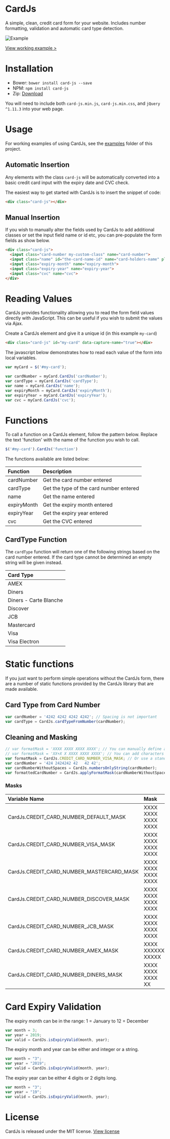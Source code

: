 # CardJs

A simple, clean, credit card form for your website. Includes number formatting, validation and automatic card type detection.

![Example](img/example.png)

[View working example >](https://cardjs.co.uk/)


# Installation

- Bower: `bower install card-js --save`
- NPM: `npm install card-js`
- Zip: [Download](https://github.com/CardJs/CardJs/archive/master.zip)

You will need to include both `card-js.min.js`, `card-js.min.css`, and `jQuery ^1.11.3` into your web page.




# Usage

For working examples of using CardJs, see the [examples](examples) folder of this project.

## Automatic Insertion
Any elements with the class `card-js` will be automatically converted into a basic credit card input with the expiry date and CVC check.

The easiest way to get started with CardJs is to insert the snippet of code:
```html
<div class="card-js"></div>
```

## Manual Insertion

If you wish to manually alter the fields used by CardJs to add additional classes or set the input field name or id etc,
you can pre-populate the form fields as show below.

```html
<div class="card-js">
  <input class="card-number my-custom-class" name="card-number">
  <input class="name" id="the-card-name-id" name="card-holders-name" placeholder="Name on card">
  <input class="expiry-month" name="expiry-month">
  <input class="expiry-year" name="expiry-year">
  <input class="cvc" name="cvc">
</div>
```






# Reading Values

CardJs provides functionality allowing you to read the form field values directly with JavaScript. This can be useful if
you wish to submit the values via Ajax.

Create a CardJs element and give it a unique id (in this example `my-card`)

```html
<div class="card-js" id="my-card" data-capture-name="true"></div>
```

The javascript below demonstrates how to read each value of the form into local variables.

```javascript
var myCard = $('#my-card');

var cardNumber = myCard.CardJs('cardNumber');
var cardType = myCard.CardJs('cardType');
var name = myCard.CardJs('name');
var expiryMonth = myCard.CardJs('expiryMonth');
var expiryYear = myCard.CardJs('expiryYear');
var cvc = myCard.CardJs('cvc');
```






# Functions

To call a function on a CardJs element, follow the pattern below.
Replace the text 'function' with the name of the function you wish to call.

```javascript
$('#my-card').CardJs('function')
```

The functions available are listed below:

| Function    | Description                                    |
| :---------- | :--------------------------------------------- |
| cardNumber  | Get the card number entered                    |
| cardType    | Get the type of the card number entered        |
| name        | Get the name entered                           |
| expiryMonth | Get the expiry month entered                   |
| expiryYear  | Get the expiry year entered                    |
| cvc         | Get the CVC entered                            |



## CardType Function

The `cardType` function will return one of the following strings based on the card number entered.
If the card type cannot be determined an empty string will be given instead.

| Card Type              |
| :--------------------- |
| AMEX                   |
| Diners                 |
| Diners - Carte Blanche |
| Discover               |
| JCB                    |
| Mastercard             |
| Visa                   |
| Visa Electron          |





# Static functions

If you just want to perform simple operations without the CardJs form, there are a number of static functions provided
by the CardJs library that are made available.


## Card Type from Card Number
```javascript
var cardNumber = '4242 4242 4242 4242'; // Spacing is not important
var cardType = CardJs.cardTypeFromNumber(cardNumber);
```

## Cleaning and Masking
```javascript
// var formatMask = 'XXXX XXXX XXXX XXXX'; // You can manually define an input mask
// var formatMask = 'XX+X X XXXX XXXX XXXX'; // You can add characters other than spaces to the mask
var formatMask = CardJs.CREDIT_CARD_NUMBER_VISA_MASK; // Or use a standard mask.
var cardNumber = '424 2424242 42   42 42';
var cardNumberWithoutSpaces = CardJs.numbersOnlyString(cardNumber);
var formattedCardNumber = CardJs.applyFormatMask(cardNumberWithoutSpaces, formatMask);
```

### Masks

| Variable Name                             | Mask
| :---------------------------------------- | :------------------ |
| CardJs.CREDIT_CARD_NUMBER_DEFAULT_MASK    | XXXX XXXX XXXX XXXX |
| CardJs.CREDIT_CARD_NUMBER_VISA_MASK       | XXXX XXXX XXXX XXXX |
| CardJs.CREDIT_CARD_NUMBER_MASTERCARD_MASK | XXXX XXXX XXXX XXXX |
| CardJs.CREDIT_CARD_NUMBER_DISCOVER_MASK   | XXXX XXXX XXXX XXXX |
| CardJs.CREDIT_CARD_NUMBER_JCB_MASK        | XXXX XXXX XXXX XXXX |
| CardJs.CREDIT_CARD_NUMBER_AMEX_MASK       | XXXX XXXXXX XXXXX   |
| CardJs.CREDIT_CARD_NUMBER_DINERS_MASK     | XXXX XXXX XXXX XX   |



# Card Expiry Validation
The expiry month can be in the range: 1 = January to 12 = December

```javascript
var month = 3;
var year = 2019;
var valid = CardJs.isExpiryValid(month, year);
```

The expiry month and year can be either and integer or a string.
```javascript
var month = "3";
var year = "2019";
var valid = CardJs.isExpiryValid(month, year);
```

The expiry year can be either 4 digits or 2 digits long.
```javascript
var month = "3";
var year = "19";
var valid = CardJs.isExpiryValid(month, year);
```



# License

CardJs is released under the MIT license. [View license](https://github.com/CardJs/CardJs/blob/master/LICENSE.md)

